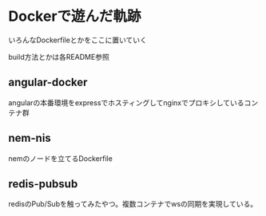 # Dockerで遊んだ軌跡

いろんなDockerfileとかをここに置いていく

build方法とかは各README参照

## angular-docker
angularの本番環境をexpressでホスティングしてnginxでプロキシしているコンテナ群

## nem-nis
nemのノードを立てるDockerfile

## redis-pubsub
redisのPub/Subを触ってみたやつ。複数コンテナでwsの同期を実現している。
